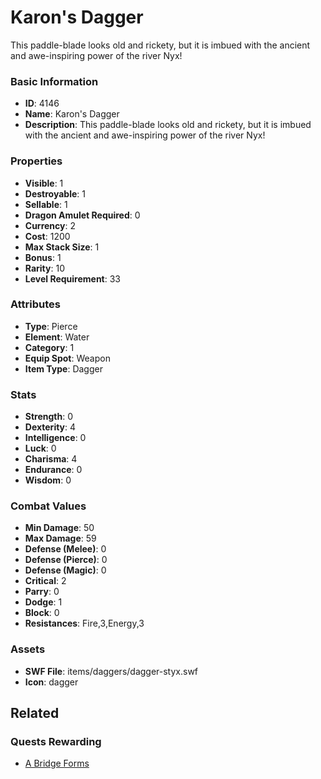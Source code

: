 # Karon's Dagger 

This paddle-blade looks old and rickety, but it is imbued with the ancient and awe-inspiring power of the river Nyx! 

### Basic Information

- **ID**: 4146
- **Name**: Karon&#039;s Dagger 
- **Description**: This paddle-blade looks old and rickety, but it is imbued with the ancient and awe-inspiring power of the river Nyx! 

### Properties

- **Visible**: 1
- **Destroyable**: 1
- **Sellable**: 1
- **Dragon Amulet Required**: 0
- **Currency**: 2
- **Cost**: 1200
- **Max Stack Size**: 1
- **Bonus**: 1
- **Rarity**: 10
- **Level Requirement**: 33

### Attributes

- **Type**: Pierce
- **Element**: Water
- **Category**: 1
- **Equip Spot**: Weapon
- **Item Type**: Dagger

### Stats

- **Strength**: 0
- **Dexterity**: 4
- **Intelligence**: 0
- **Luck**: 0
- **Charisma**: 4
- **Endurance**: 0
- **Wisdom**: 0

### Combat Values

- **Min Damage**: 50
- **Max Damage**: 59
- **Defense (Melee)**: 0
- **Defense (Pierce)**: 0
- **Defense (Magic)**: 0
- **Critical**: 2
- **Parry**: 0
- **Dodge**: 1
- **Block**: 0
- **Resistances**: Fire,3,Energy,3

### Assets

- **SWF File**: items/daggers/dagger-styx.swf
- **Icon**: dagger

## Related

### Quests Rewarding

- [A Bridge Forms](../quests/634-a-bridge-forms.md)

